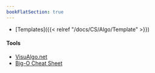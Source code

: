 ```yaml
---
bookFlatSection: true
---
```



- [Templates]({{< relref "/docs/CS/Algo/Template" >}})


#### Tools
- [VisuAlgo.net](https://visualgo.net/en)
- [Big-O Cheat Sheet](https://www.bigocheatsheet.com/)
